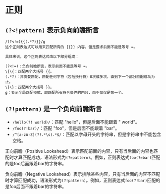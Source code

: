 # 正则



## `(?<!pattern)` 表示负向前瞻断言

```
/(?<!=){{(.*?)}}/g
这个正则表达式可以用来匹配所有的 {{}} 内容，但是要求前面不能是等号 =。

具体来说，这个正则表达式由以下部分组成：

(?<!=)：负向前瞻断言，表示前面不能是等号 =。
\{\{：匹配两个大括号 {{。
(.*?)：非贪婪匹配，匹配任何字符（包括换行符）0次或多次，直到下一个部分匹配成功为止。
\}\}：匹配两个大括号 }}。
g：表示全局匹配模式，即匹配所有符合条件的内容，而不仅仅是第一个。
```

## `(?!pattern)` 是一个负向前瞻断言



- `/hello(?! world)/`：匹配 "hello"，但是后面不能跟着 " world"。
- `/foo(?!bar)/`：匹配 "foo"，但是后面不能跟着 "bar"。
- `/^[a-zA-Z](?!.*\s).*$/`：匹配以字母开头的字符串，但是字符串中不能包含空格。



正向前瞻（Positive Lookahead）表示匹配前面的内容，只有当后面的内容也匹配时才算匹配成功，语法形式为`(?=pattern)`。例如，正则表达式`foo(?=bar)`匹配的是foo后面跟着bar的字符串。



负向前瞻（Negative Lookahead）表示排除某些内容，只有当后面的内容不匹配时才算匹配成功，语法形式为`(?!pattern)`。例如，正则表达式`foo(?!bar)`匹配的是foo后面不跟着bar的字符串。